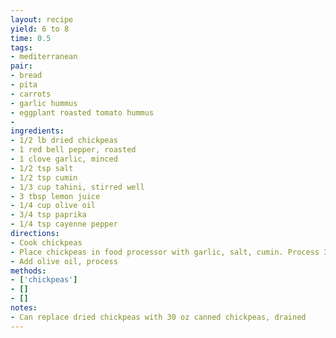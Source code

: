 ```yaml
---
layout: recipe
yield: 6 to 8
time: 0.5
tags:
- mediterranean
pair:
- bread
- pita
- carrots
- garlic hummus
- eggplant roasted tomato hummus
- 
ingredients:
- 1/2 lb dried chickpeas
- 1 red bell pepper, roasted
- 1 clove garlic, minced
- 1/2 tsp salt
- 1/2 tsp cumin
- 1/3 cup tahini, stirred well
- 3 tbsp lemon juice
- 1/4 cup olive oil
- 3/4 tsp paprika
- 1/4 tsp cayenne pepper
directions:
- Cook chickpeas
- Place chickpeas in food processor with garlic, salt, cumin. Process 30 seconds. Add tahini and lemon juice, process more
- Add olive oil, process
methods:
- ['chickpeas']
- []
- []
notes:
- Can replace dried chickpeas with 30 oz canned chickpeas, drained
---
```

